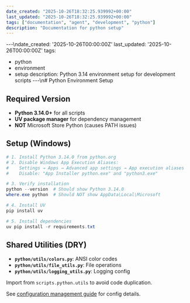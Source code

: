 ```yaml
---
date_created: "2025-10-26T18:32:25.939992+00:00"
last_updated: "2025-10-26T18:32:25.939992+00:00"
tags: ["documentation", "agent", "development", "python"]
description: "Documentation for python setup"
---
```


---\ndate_created: '2025-10-26T00:00:00Z'
last_updated: '2025-10-26T00:00:00Z'
tags:

- python
- environment
- setup
  description: Python 3.14 environment setup for development scripts
  ---\n# Python Environment Setup

## Required Version

- **Python 3.14.0+** for all scripts
- **UV package manager** for dependency management
- **NOT** Microsoft Store Python (causes PATH issues)

## Setup (Windows)

```powershell
# 1. Install Python 3.14.0 from python.org
# 2. Disable Windows App Execution Aliases:
#    Settings → Apps → Advanced app settings → App execution aliases
#    Disable: "App Installer python.exe" and "python3.exe"

# 3. Verify installation
python --version  # Should show Python 3.14.0
where.exe python  # Should NOT show AppData\Local\Microsoft

# 4. Install UV
pip install uv

# 5. Install dependencies
uv pip install -r requirements.txt
```

## Shared Utilities (DRY)

- **`python/utils/colors.py`**: ANSI color codes
- **`python/utils/file_utils.py`**: File operations
- **`python/utils/logging_utils.py`**: Logging config

Import from `scripts.python.utils` to avoid code duplication.

See [configuration management guide](configuration.md) for config details.
